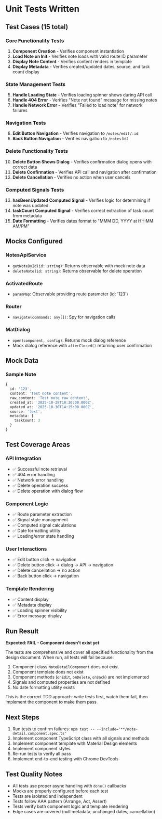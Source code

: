 # Unit Tests Written

## Test Cases (15 total)

### Core Functionality Tests
1. **Component Creation** - Verifies component instantiation
2. **Load Note on Init** - Verifies note loads with valid route ID parameter
3. **Display Note Content** - Verifies content renders in template
4. **Display Metadata** - Verifies created/updated dates, source, and task count display

### State Management Tests
5. **Handle Loading State** - Verifies loading spinner shows during API call
6. **Handle 404 Error** - Verifies "Note not found" message for missing notes
7. **Handle Network Error** - Verifies "Failed to load note" for network failures

### Navigation Tests
8. **Edit Button Navigation** - Verifies navigation to `/notes/edit/:id`
9. **Back Button Navigation** - Verifies navigation to `/notes` list

### Delete Functionality Tests
10. **Delete Button Shows Dialog** - Verifies confirmation dialog opens with correct data
11. **Delete Confirmation** - Verifies API call and navigation after confirmation
12. **Delete Cancellation** - Verifies no action when user cancels

### Computed Signals Tests
13. **hasBeenUpdated Computed Signal** - Verifies logic for determining if note was updated
14. **taskCount Computed Signal** - Verifies correct extraction of task count from metadata
15. **Date Formatting** - Verifies dates format to "MMM DD, YYYY at HH:MM AM/PM"

## Mocks Configured

### NotesApiService
- `getNoteById(id: string)`: Returns observable with mock note data
- `deleteNote(id: string)`: Returns observable for delete operation

### ActivatedRoute
- `paramMap`: Observable providing route parameter (id: '123')

### Router
- `navigate(commands: any[])`: Spy for navigation calls

### MatDialog
- `open(component, config)`: Returns mock dialog reference
- Mock dialog reference with `afterClosed()` returning user confirmation

## Mock Data

### Sample Note
```typescript
{
  id: '123',
  content: 'Test note content',
  raw_content: 'Test note raw content',
  created_at: '2025-10-28T10:30:00.000Z',
  updated_at: '2025-10-30T14:15:00.000Z',
  source: 'text',
  metadata: {
    taskCount: 3
  }
}
```

## Test Coverage Areas

### API Integration
- ✅ Successful note retrieval
- ✅ 404 error handling
- ✅ Network error handling
- ✅ Delete operation success
- ✅ Delete operation with dialog flow

### Component Logic
- ✅ Route parameter extraction
- ✅ Signal state management
- ✅ Computed signal calculations
- ✅ Date formatting utility
- ✅ Loading/error state handling

### User Interactions
- ✅ Edit button click → navigation
- ✅ Delete button click → dialog → API → navigation
- ✅ Delete cancellation → no action
- ✅ Back button click → navigation

### Template Rendering
- ✅ Content display
- ✅ Metadata display
- ✅ Loading spinner visibility
- ✅ Error message display

## Run Result

**Expected: FAIL - Component doesn't exist yet**

The tests are comprehensive and cover all specified functionality from the design document. When run, all tests will fail because:

1. Component class `NoteDetailComponent` does not exist
2. Component template does not exist
3. Component methods (`onEdit`, `onDelete`, `onBack`) are not implemented
4. Signals and computed properties are not defined
5. No date formatting utility exists

This is the correct TDD approach: write tests first, watch them fail, then implement the component to make them pass.

## Next Steps

1. Run tests to confirm failures: `npm test -- --include='**/note-detail.component.spec.ts'`
2. Implement component TypeScript class with all signals and methods
3. Implement component template with Material Design elements
4. Implement component styles
5. Re-run tests to verify all pass
6. Implement end-to-end testing with Chrome DevTools

## Test Quality Notes

- All tests use proper async handling with `done()` callbacks
- Mocks are properly configured before each test
- Tests are isolated and independent
- Tests follow AAA pattern (Arrange, Act, Assert)
- Tests verify both component logic and template rendering
- Edge cases are covered (null metadata, unchanged dates, cancellation)
